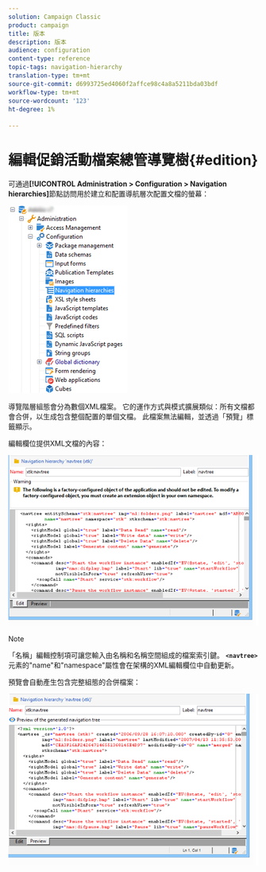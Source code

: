 ```yaml
---
solution: Campaign Classic
product: campaign
title: 版本
description: 版本
audience: configuration
content-type: reference
topic-tags: navigation-hierarchy
translation-type: tm+mt
source-git-commit: d6993725ed4060f2affce98c4a8a5211bda03bdf
workflow-type: tm+mt
source-wordcount: '123'
ht-degree: 1%

---
```



# 編輯促銷活動檔案總管導覽樹{#edition}

可通過&#x200B;**[!UICONTROL Administration > Configuration > Navigation hierarchies]**&#x200B;節點訪問用於建立和配置導航層次配置文檔的螢幕：

![](assets/d_ncs_integration_navigation_arbo.png)

導覽階層組態會分為數個XML檔案。 它的運作方式與模式擴展類似：所有文檔都會合併，以生成包含整個配置的單個文檔。 此檔案無法編輯，並透過「預覽」標籤顯示。

編輯欄位提供XML文檔的內容：

![](assets/d_ncs_integration_navigation_edit.png)

>[!NOTE]
>
>「名稱」編輯控制項可讓您輸入由名稱和名稱空間組成的檔案索引鍵。 **`<navtree>`**&#x200B;元素的&quot;name&quot;和&quot;namespace&quot;屬性會在架構的XML編輯欄位中自動更新。

預覽會自動產生包含完整組態的合併檔案：

![](assets/d_ncs_integration_navigation_preview.png)

